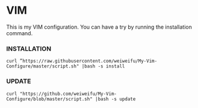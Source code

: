 
VIM
===

This is my VIM configuration. You can have a try by running the installation command.

### INSTALLATION

```
curl ”https://raw.githubusercontent.com/weiweifu/My-Vim-Configure/master/script.sh" |bash -s install

```

### UPDATE

```
curl "https://github.com/weiweifu/My-Vim-Configure/blob/master/script.sh" |bash -s update
```
